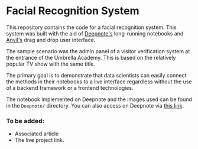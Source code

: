 # Facial Recognition System

This repository contains the code for a facial recognition system.
This system was built with the aid of [Deepnote's](https://deepnote.com/) long-running
notebooks and [Anvil's](https://anvil.works/) drag and drop user
interface.

The sample scenario was the admin panel of a
visitor verification system at the entrance of the Umbrella 
Academy. This is based on the relatively popular TV show with
the same title.

The primary goal is to demonstrate that data scientists can 
easily connect the methods in their notebooks to a live 
interface regardless without the use of a backend framework
or a frontend technologies.

The notebook implemented on Deepnote and the images used 
can be found in the `Deepnote/` directory. You can also access
on Deepnote via [this link](https://deepnote.com/workspace/ailab-0597e1a6-c883-4b32-918e-7f3895cb214f/project/Facial-Recognition-60f840d8-661a-44b2-9944-36676f0c567f/%2Fnotebook.ipynb).

### To be added:
- Associated article
- The live project link.